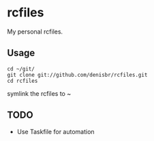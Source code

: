 # rcfiles

My personal rcfiles.

## Usage

    cd ~/git/
    git clone git://github.com/denisbr/rcfiles.git
    cd rcfiles

symlink the rcfiles to ~

## TODO

* Use Taskfile for automation
